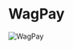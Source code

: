 # WagPay

![WagPay](https://user-images.githubusercontent.com/40713709/169952767-c47e0553-c72c-4d6a-8feb-adf2451e9117.png)
